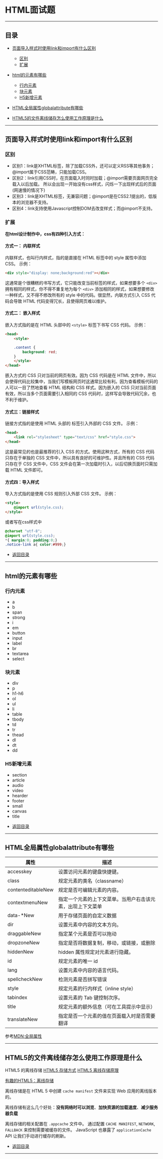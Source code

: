 # HTML面试题

------

## 目录

* [页面导入样式时使用link和import有什么区别](#页面导入样式时使用link和import有什么区别)
  
  * [区别](#区别)
  * [扩展](#扩展)
  
* [html的元素有哪些](#html的元素有哪些)

  * [行内元素](#行内元素)
  * [块元素](#块元素)
  * [H5新增元素](#H5新增元素)

* [HTML全局属性globalattribute有哪些](#HTML全局属性globalattribute有哪些)

* [HTML5的文件离线储存怎么使用工作原理是什么](#HTML5的文件离线储存怎么使用工作原理是什么)

  

------

## 页面导入样式时使用link和import有什么区别

### 区别

- 区别1：link是XHTML标签，除了加载CSS外，还可以定义RSS等其他事务；@import属于CSS范畴，只能加载CSS。
- 区别2：link引用CSS时，在页面载入时同时加载；@import需要页面网页完全载入以后加载。
  所以会出现一开始没有css样式，闪烁一下出现样式后的页面(网速慢的情况下)
- 区别3：link是XHTML标签，无兼容问题；@import是在CSS2.1提出的，低版本的浏览器不支持。
- 区别4：link支持使用Javascript控制DOM去改变样式；而@import不支持。

### 扩展

**在html设计制作中，css有四种引入方式：**

#### 方式一： 内联样式

内联样式，也叫行内样式，指的是直接在 HTML 标签中的 style 属性中添加 CSS。
示例：

```HTML
<div style="display: none;background:red"></div>
```

这通常是个很糟糕的书写方式，它只能改变当前标签的样式，如果想要多个 `<div>` 拥有相同的样式，你不得不重复地为每个 `<div>` 添加相同的样式，如果想要修改一种样式，又不得不修改所有的 style 中的代码。很显然，内联方式引入 CSS 代码会导致 HTML 代码变得冗长，且使得网页难以维护。

#### 方式二： 嵌入样式

嵌入方式指的是在 HTML 头部中的 `<style>` 标签下书写 CSS 代码。
示例：

```html
<head>
    <style>

    .content {
        background: red;
    }
    </style>
</head>
```

嵌入方式的 CSS 只对当前的网页有效。因为 CSS 代码是在 HTML 文件中，所以会使得代码比较集中，当我们写模板网页时这通常比较有利。因为查看模板代码的人可以一目了然地查看 HTML 结构和 CSS 样式。因为嵌入的 CSS 只对当前页面有效，所以当多个页面需要引入相同的 CSS 代码时，这样写会导致代码冗余，也不利于维护。

#### 方式三：链接样式

链接方式指的是使用 HTML 头部的 标签引入外部的 CSS 文件。
示例：

```html
<head>
    <link rel="stylesheet" type="text/css" href="style.css">
</head>
```

这是最常见的也是最推荐的引入 CSS 的方式。使用这种方式，所有的 CSS 代码只存在于单独的 CSS 文件中，所以具有良好的可维护性。并且所有的 CSS 代码只存在于 CSS 文件中，CSS 文件会在第一次加载时引入，以后切换页面时只需加载 HTML 文件即可。

#### 方式四：导入样式

导入方式指的是使用 CSS 规则引入外部 CSS 文件。
示例：

```html
<style>
    @import url(style.css);
</style>
```

或者写在css样式中

```css
@charset "utf-8";
@import url(style.css);
*{ margin:0; padding:0;}
.notice-link a{ color:#999;}
```

* [返回目录](#目录)

------

## html的元素有哪些

### 行内元素

- a
- b
- span
- strong
- i
- em
- button
- input
- label
- br
- textarea
- select

### 块元素

- div
- p
- h1-h6
- ol
- ul
- li
- table
- tbody
- td
- tr
- thead
- dl
- dt
- dd

### H5新增元素

- section
- article
- audio
- video
- hearder
- footer
- small
- canvas
- title



* [返回目录](#目录)

------

## HTML全局属性globalattribute有哪些

| 属性               | 描述                                                       |
| ------------------ | ---------------------------------------------------------- |
| accesskey          | 设置访问元素的键盘快捷键。                                 |
| class              | 规定元素的类名（classname）                                |
| contenteditableNew | 规定是否可编辑元素的内容。                                 |
| contextmenuNew     | 指定一个元素的上下文菜单。当用户右击该元素，出现上下文菜单 |
| data-*New          | 用于存储页面的自定义数据                                   |
| dir                | 设置元素中内容的文本方向。                                 |
| draggableNew       | 指定某个元素是否可以拖动                                   |
| dropzoneNew        | 指定是否将数据复制，移动，或链接，或删除                   |
| hiddenNew          | hidden 属性规定对元素进行隐藏。                            |
| id                 | 规定元素的唯一 id                                          |
| lang               | 设置元素中内容的语言代码。                                 |
| spellcheckNew      | 检测元素是否拼写错误                                       |
| style              | 规定元素的行内样式（inline style）                         |
| tabindex           | 设置元素的 Tab 键控制次序。                                |
| title              | 规定元素的额外信息（可在工具提示中显示）                   |
| translateNew       | 指定是否一个元素的值在页面载入时是否需要翻译               |

参考[MDN:全局属性](https://developer.mozilla.org/zh-CN/docs/Web/HTML/Global_attributes)

------

## HTML5的文件离线储存怎么使用工作原理是什么

HTML5 的离线存储
[HTML5 存储方式](https://segmentfault.com/a/1190000011516871)
[HTML5 离线存储原理](https://segmentfault.com/a/1190000006984353)

[有趣的HTML5：离线存储](https://segmentfault.com/a/1190000000732617)

离线存储是在 HTML 5 中创建 `cache manifest` 文件来实现 Web 应用的离线版本的。

离线存储有这么几个好处：**没有网络时可以浏览**、**加快资源的加载速度**、**减少服务器负载**

离线存储的相关配置在 `.appcache` 文件中。
通过配置 `CACHE MANIFEST`, `NETWORK`, `FALLBACK` 来控制需要被缓存的文件。
JavaScript 也暴露了 `applicationCache` API 让我们手动进行缓存的刷新。



* [返回目录](#目录)

------

